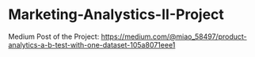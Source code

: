 # Marketing-Analystics-II-Project
Medium Post of the Project: 
https://medium.com/@miao_58497/product-analytics-a-b-test-with-one-dataset-105a8071eee1
